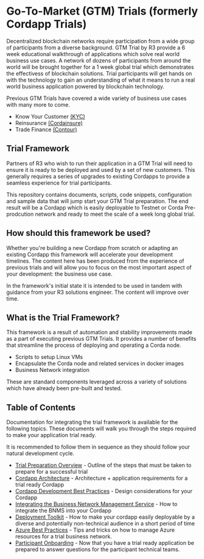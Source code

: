 # Go-To-Market (GTM) Trials (formerly Cordapp Trials)

Decentralized blockchain networks require participation from a wide group of participants from a diverse background. GTM Trial by R3 provide a 6 week educational walkthrough of applications which solve real world business use cases. A network of dozens of participants from around the world will be brought together for a 1 week global trial which demonstrates the effectivess of blockchain solutions. Trial participants will get hands on with the technology to gain an understanding of what it means to run a real world business application powered by blockchain technology.

Previous GTM Trials have covered a wide variety of business use cases with many more to come.

- Know Your Customer [(KYC)](https://marketplace.r3.com/solutions/leia-ii)
- Reinsurance [(Cordainsure)](https://marketplace.r3.com/solutions/cordainsure)
- Trade Finance [(Contour)](https://www.contour.network/)

## Trial Framework

Partners of R3 who wish to run their application in a GTM Trial will need to ensure it is ready to be deployed and used by a set of new customers. This generally requires a series of upgrades to existing Cordapps to provide a seamless experience for trial participants.

This repository contains documents, scripts, code snippets, configuration and sample data that will jump start your GTM Trial preparation. The end result will be a Cordapp which is easily deployable to Testnet or Corda Pre-prodcution network and ready to meet the scale of a week long global trial.

## How should this framework be used?

Whether you're building a new Cordapp from scratch or adapting an existing Cordapp this framework will accelerate your development timelines. The content here has been produced from the experience of previous trials and will allow you to focus on the most important aspect of your development: the business use case. 

In the framework's initial state it is intended to be used in tandem with guidance from your R3 solutions engineer. The content will improve over time.

## What is the Trial Framework?

This framework is a result of automation and stability improvements made as a part of executing previous GTM Trials. It provides a number of benefits that streamline the process of deploying and operating a Corda node.

- Scripts to setup Linux VMs
- Encapsulate the Corda node and related services in docker images 
- Business Network integration 

These are standard components leveraged across a variety of solutions which have already been pre-built and tested.

## Table of Contents

Documentation for integrating the trial framework is available for the following topics. These documents will walk you through the steps required to make your application trial ready.

It is recommended to follow them in sequence as they should follow your natural development cycle.

- [Trial Preparation Overview](./docs/trial_preparation_overview.md) - Outline of the steps that must be taken to prepare for a successful trial
- [Cordapp Architecture](./docs/cordapp_architecture.md) - Architecture + application requirements for a trial ready Cordapp
- [Cordapp Development Best Practices](./docs/cordapp_development_best_practices.md) - Design considerations for your Cordapp
- [Integrating the Business Network Management Service](./docs/bnms_integration.md) - How to integrate the BNMS into your Cordapp
- [Deployment Toolkit](./docs/deployment_toolkit.md) - How to make your cordapp easily deployable by a diverse and potentially non-technical audience in a short period of time
- [Azure Best Practices](./docs/azure_best_practices.md) - Tips and tricks on how to manage Azure resources for a trial business network.
- [Participant Onboarding](./docs/participant_onboarding.md) - Now that you have a trial ready application be prepared to answer questions for the participant technical teams.